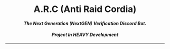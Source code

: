 <div align="center">
  <h1>A.R.C (Anti Raid Cordia)</h1>


#### *The Next Generation (NextGEN) Verification Discord Bot.*
#### *Project In **HEAVY** Development*


* * *

</div>
